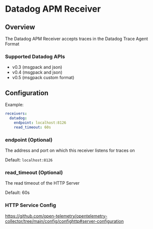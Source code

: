 # Datadog APM Receiver

## Overview
The Datadog APM Receiver accepts traces in the Datadog Trace Agent Format

### Supported Datadog APIs

- v0.3 (msgpack and json)
- v0.4 (msgpack and json)
- v0.5 (msgpack custom format)
## Configuration

Example:

```yaml
receivers:
  datadog:
    endpoint: localhost:8126
    read_timeout: 60s
```

### endpoint (Optional)
The address and port on which this receiver listens for traces on

Default: `localhost:8126`

### read_timeout (Optional)
The read timeout of the HTTP Server

Default: 60s

### HTTP Service Config


https://github.com/open-telemetry/opentelemetry-collector/tree/main/config/confighttp#server-configuration
